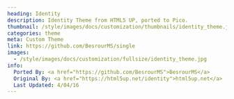 ```yaml
---
heading: Identity
description: Identity Theme from HTML5 UP, ported to Pico.
thumbnail: /style/images/docs/customization/thumbnails/identity_theme.jpg
categories: theme
meta: Custom Theme
link: https://github.com/BesrourMS/single
images:
  - /style/images/docs/customization/fullsize/identity_theme.jpg
info:
  Ported By: <a href="https://github.com/BesrourMS">BesrourMS</a>
  Original By: <a href="https://html5up.net/identity">html5up.net</a>
  Last Updated: 4/04/16
---
```

